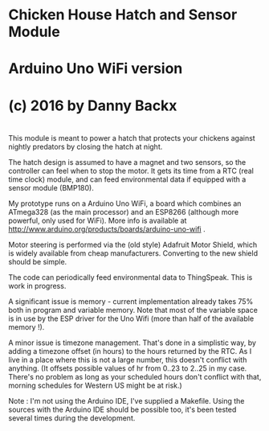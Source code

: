 #
# Chicken House Hatch and Sensor Module
# Arduino Uno WiFi version
#
# (c) 2016 by Danny Backx
#

This module is meant to power a hatch that protects your chickens against nightly predators
by closing the hatch at night.

The hatch design is assumed to have a magnet and two sensors, so the controller can feel
when to stop the motor. It gets its time from a RTC (real time clock) module, and can
feed environmental data if equipped with a sensor module (BMP180).

My prototype runs on a Arduino Uno WiFi, a board which combines an ATmega328 (as the main
processor) and an ESP8266 (although more powerful, only used for WiFi). More info is
available at http://www.arduino.org/products/boards/arduino-uno-wifi .

Motor steering is performed via the (old style) Adafruit Motor Shield, which is widely
available from cheap manufacturers. Converting to the new shield should be simple.

The code can periodically feed environmental data to ThingSpeak.
This is work in progress.

A significant issue is memory - current implementation already takes 75% both in program and
variable memory. Note that most of the variable space is in use by the ESP driver for the
Uno Wifi (more than half of the available memory !).

A minor issue is timezone management. That's done in a simplistic way, by adding a timezone
offset (in hours) to the hours returned by the RTC. As I live in a place where this
is not a large number, this doesn't conflict with anything. (It offsets possible values
of hr from 0..23 to 2..25 in my case. There's no problem as long as your scheduled
hours don't conflict with that, morning schedules for Western US might be at risk.)


Note : I'm not using the Arduino IDE, I've supplied a Makefile. Using the sources
with the Arduino IDE should be possible too, it's been tested several times during
the development.
